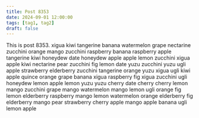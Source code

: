 ```yaml
---
title: Post 8353
date: 2024-09-01 12:00:00
tags: [tag1, tag2]
draft: false
---
```

This is post 8353.
xigua
kiwi
tangerine
banana
watermelon
grape
nectarine
zucchini
orange
mango
zucchini
raspberry
banana
raspberry
apple
tangerine
kiwi
honeydew
date
honeydew
apple
apple
lemon
zucchini
xigua
apple
kiwi
nectarine
pear
zucchini
fig
lemon
date
yuzu
zucchini
yuzu
ugli
apple
strawberry
elderberry
zucchini
tangerine
orange
yuzu
xigua
ugli
kiwi
apple
quince
orange
grape
banana
xigua
raspberry
fig
xigua
zucchini
ugli
honeydew
lemon
apple
lemon
yuzu
yuzu
cherry
date
cherry
cherry
lemon
mango
zucchini
grape
mango
watermelon
mango
lemon
ugli
orange
fig
lemon
elderberry
raspberry
mango
lemon
watermelon
orange
elderberry
fig
elderberry
mango
pear
strawberry
cherry
apple
mango
apple
banana
ugli
lemon
apple
